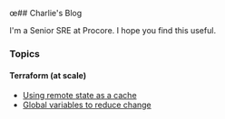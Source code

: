œ## Charlie's Blog

I'm a Senior SRE at Procore. I hope you find this useful.

### Topics

#### Terraform (at scale)
- [Using remote state as a cache](terraform/cache-state.md)
- [Global variables to reduce change](terraform/global-variables.md)
